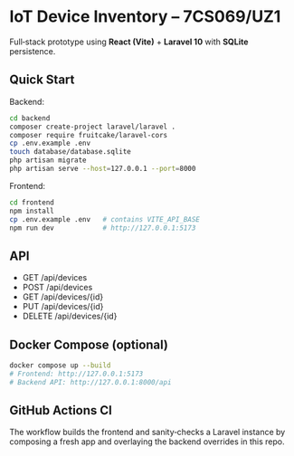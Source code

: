 # IoT Device Inventory – 7CS069/UZ1

Full‑stack prototype using **React (Vite)** + **Laravel 10** with **SQLite** persistence.

## Quick Start
Backend:
```bash
cd backend
composer create-project laravel/laravel .
composer require fruitcake/laravel-cors
cp .env.example .env
touch database/database.sqlite
php artisan migrate
php artisan serve --host=127.0.0.1 --port=8000
```

Frontend:
```bash
cd frontend
npm install
cp .env.example .env   # contains VITE_API_BASE
npm run dev            # http://127.0.0.1:5173
```

## API
- GET    /api/devices
- POST   /api/devices
- GET    /api/devices/{id}
- PUT    /api/devices/{id}
- DELETE /api/devices/{id}


## Docker Compose (optional)
```bash
docker compose up --build
# Frontend: http://127.0.0.1:5173
# Backend API: http://127.0.0.1:8000/api
```

## GitHub Actions CI
The workflow builds the frontend and sanity‑checks a Laravel instance by composing a fresh app and overlaying the backend overrides in this repo.
